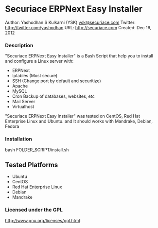 # Securiace ERPNext Easy Installer
 Author: Yashodhan S Kulkarni (YSK) <ysk@securiace.com>
 Twitter: http://twitter.com/yashodhan
 URL: http://securiace.com
 Created: Dec 16, 2012

### Description
"Securiace ERPNext Easy Installer" is a Bash Script that help you to install and configure a Linux server with:
* ERPNext
* Iptables (Most secure)
* SSH (Change port by default and securitize)
* Apache
* MySQL
* Cron Backup of databases, websites, etc
* Mail Server
* Virtualhost

"Securiace ERPNext Easy Installer" was tested on CentOS, Red Hat Enterprise Linux and Ubuntu. and It should works with Mandrake, Debian, Fedora

### Installation

 bash FOLDER_SCRIPT/install.sh

## Tested Platforms

* Ubuntu
* CentOS
* Red Hat Enterprise Linux
* Debian
* Mandrake  

### Licensed under the GPL
http://www.gnu.org/licenses/gpl.html

